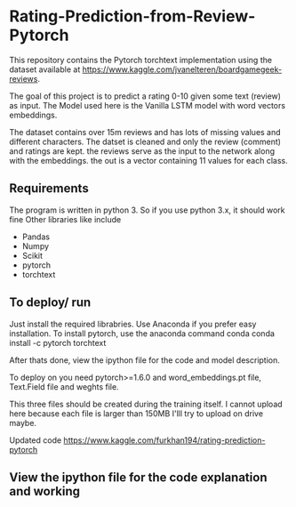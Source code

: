 # Rating-Prediction-from-Review-Pytorch
This repository contains the Pytorch torchtext implementation using the dataset available at https://www.kaggle.com/jvanelteren/boardgamegeek-reviews.

The goal of this project is to predict a rating 0-10 given some text (review) as input. The Model used here is the Vanilla LSTM model with word vectors embeddings.

The dataset contains over 15m reviews and has lots of missing values and different characters. The datset is cleaned and only the review (comment) and ratings are kept. the reviews serve as the input to the network along with the embeddings. the out is a vector containing 11 values for each class.

## Requirements

The program is written in python 3. So if you use python 3.x, it should work fine
Other libraries like include
- Pandas
- Numpy
- Scikit
- pytorch
- torchtext

## To deploy/ run

Just install the required librabries. Use Anaconda if you prefer easy installation. 
To install pytorch, use the anaconda command conda 
 conda install -c pytorch torchtext 
 
After thats done, view the ipython file for the code and model description.

To deploy on you need pytorch>=1.6.0 and word_embeddings.pt file, Text.Field file and weghts file.

This three files should be created during the training itself. I cannot upload here because each file is larger than 150MB
I'lll try to upload on drive maybe.

Updated code
https://www.kaggle.com/furkhan194/rating-prediction-pytorch
 
## View the ipython file for the code explanation and working


